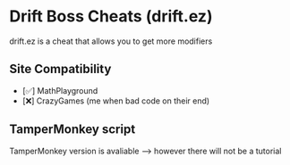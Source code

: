 # Drift Boss Cheats (drift.ez)
drift.ez is a cheat that allows you to get more modifiers

## Site Compatibility
- [✅] MathPlayground
- [❌] CrazyGames (me when bad code on their end)

## TamperMonkey script
TamperMonkey version is avaliable --> however there will not be a tutorial

